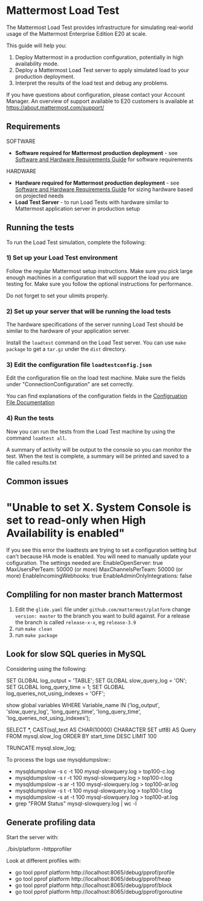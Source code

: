 # Mattermost Load Test

The Mattermost Load Test provides infrastructure for simulating real-world usage of the Mattermost Enterprise Edition E20 at scale. 

This guide will help you:

1. Deploy Mattermost in a production configuration, potentially in high availability mode.
2. Deploy a Mattermost Load Test server to apply simulated load to your production deployment.
3. Interpret the results of the load test and debug any problems.

If you have questions about configuration, please contact your Account Manager. An overview of support available to E20 customers is available at https://about.mattermost.com/support/

## Requirements

SOFTWARE

- **Software required for Mattermost production deployment** - see [Software and Hardware Requirements Guide](https://docs.mattermost.com/install/requirements.html) for software requirements 

HARDWARE

- **Hardware required for Mattermost production deployment** - see [Software and Hardware Requirements Guide](https://docs.mattermost.com/install/requirements.html) for sizing hardware based on projected needs
- **Load Test Server** - to run Load Tests with hardware similar to Mattermost application server in production setup

## Running the tests

To run the Load Test simulation, complete the following: 

### 1) Set up your Load Test environment 

Follow the regular Mattermost setup instructions. Make sure you pick large enough machines in a configuration that will support the load you are testing for. 
Make sure you follow the optional instructions for performance.

Do not forget to set your ulimits properly. 

### 2) Set up your server that will be running the load tests

The hardware specifications of the server running Load Test should be similar to the hardware of your application server. 

Install the `loadtest` command on the Load Test server. You can use `make package` to get a `tar.gz` under the `dist` directory.

### 3) Edit the configuration file `loadtestconfig.json`

Edit the configuration file on the load test machine. Make sure the fields under "ConnectionConfiguration" are set correctly.

You can find explanations of the configuration fields in the [Configruation File Documentation](loadtestconfg.md)

### 4) Run the tests

Now you can run the tests from the Load Test machine by using the command `loadtest all`. 

A summary of activity will be output to the console so you can monitor the test. When the test is complete, a summary will be printed and saved to a file called results.txt


## Common issues

# "Unable to set X. System Console is set to read-only when High Availability is enabled"

If you see this error the loadtests are trying to set a configuration setting but can't because HA mode is enabled. You will need to manually update your cofiguration.
The settings needed are:
EnableOpenServer: true
MaxUsersPerTeam: 50000 (or more)
MaxChannelsPerTeam: 50000 (or more)
EnableIncomingWebhooks: true
EnableAdminOnlyIntegrations: false


## Compliling for non master branch Mattermost

1. Edit the `glide.yaml` file under `github.com/mattermost/platform` change `version: master` to the branch you want to build against. For a release the branch is called `release-x-x`, eg `release-3.9`
2. run `make clean`
3. run `make package`

## Look for slow SQL queries in MySQL

Considering using the following: 

   SET GLOBAL log_output = 'TABLE';
   SET GLOBAL slow_query_log = 'ON'; 
   SET GLOBAL long_query_time = 1;
   SET GLOBAL log_queries_not_using_indexes = 'OFF';

   show global variables WHERE Variable_name IN ('log_output', 'slow_query_log', 'long_query_time', 'long_query_time', 'log_queries_not_using_indexes');

   SELECT *, CAST(sql_text AS CHAR(10000) CHARACTER SET utf8) AS Query FROM mysql.slow_log ORDER BY start_time DESC LIMIT 100 

   TRUNCATE mysql.slow_log; 


To process the logs use mysqldumpslow::
 - mysqldumpslow -s c -t 100 mysql-slowquery.log > top100-c.log
 - mysqldumpslow -s r -t 100 mysql-slowquery.log > top100-r.log
 - mysqldumpslow -s ar -t 100 mysql-slowquery.log > top100-ar.log
 - mysqldumpslow -s t -t 100 mysql-slowquery.log > top100-t.log
 - mysqldumpslow -s at -t 100 mysql-slowquery.log > top100-at.log
 - grep "FROM Status" mysql-slowquery.log | wc -l

## Generate profiling data

Start the server with: 

   ./bin/platform -httpprofiler


Look at different profiles with:

   - go tool pprof platform http://localhost:8065/debug/pprof/profile
   - go tool pprof platform http://localhost:8065/debug/pprof/heap
   - go tool pprof platform http://localhost:8065/debug/pprof/block
   - go tool pprof platform http://localhost:8065/debug/pprof/goroutine
